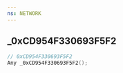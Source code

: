 ```yaml
---
ns: NETWORK
---
```

## _0xCD954F330693F5F2

```c
// 0xCD954F330693F5F2
Any _0xCD954F330693F5F2();
```

